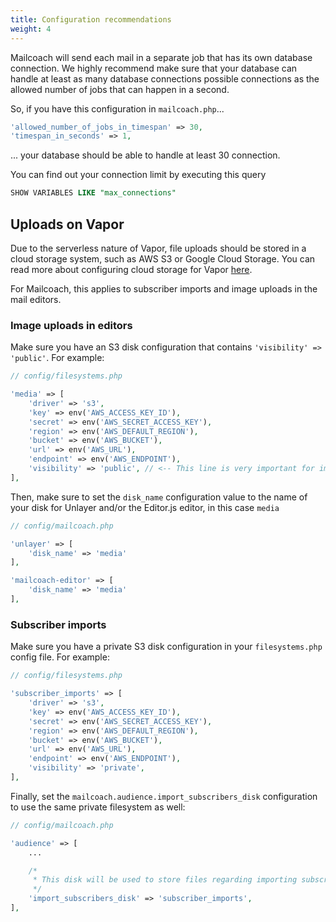 ```yaml
---
title: Configuration recommendations
weight: 4
---
```


Mailcoach will send each mail in a separate job that has its own database connection. We highly recommend make sure that your database can handle at least as many database connections possible connections as the allowed number of jobs that can happen in a second.

So, if you have this configuration in `mailcoach.php`...

```php
'allowed_number_of_jobs_in_timespan' => 30,
'timespan_in_seconds' => 1,
```

... your database should be able to handle at least 30 connection.

You can find out your connection limit by executing this query

```sql
SHOW VARIABLES LIKE "max_connections"
```

## Uploads on Vapor

Due to the serverless nature of Vapor, file uploads should be stored in a cloud storage system, such as AWS S3 or Google Cloud Storage. You can read more about configuring cloud storage for Vapor [here](https://docs.vapor.build/1.0/resources/storage.html).

For Mailcoach, this applies to subscriber imports and image uploads in the mail editors.

### Image uploads in editors

Make sure you have an S3 disk configuration that contains `'visibility' => 'public'`. For example:

```php
// config/filesystems.php

'media' => [
    'driver' => 's3',
    'key' => env('AWS_ACCESS_KEY_ID'),
    'secret' => env('AWS_SECRET_ACCESS_KEY'),
    'region' => env('AWS_DEFAULT_REGION'),
    'bucket' => env('AWS_BUCKET'),
    'url' => env('AWS_URL'),
    'endpoint' => env('AWS_ENDPOINT'),
    'visibility' => 'public', // <-- This line is very important for image uploads to work
],
```

Then, make sure to set the `disk_name` configuration value to the name of your disk for Unlayer and/or the Editor.js editor, in this case `media`

```php
// config/mailcoach.php

'unlayer' => [
    'disk_name' => 'media'
],

'mailcoach-editor' => [
    'disk_name' => 'media'
],
```

### Subscriber imports

Make sure you have a private S3 disk configuration in your `filesystems.php` config file. For example:

```php
// config/filesystems.php

'subscriber_imports' => [
    'driver' => 's3',
    'key' => env('AWS_ACCESS_KEY_ID'),
    'secret' => env('AWS_SECRET_ACCESS_KEY'),
    'region' => env('AWS_DEFAULT_REGION'),
    'bucket' => env('AWS_BUCKET'),
    'url' => env('AWS_URL'),
    'endpoint' => env('AWS_ENDPOINT'),
    'visibility' => 'private',
],
```

Finally, set the `mailcoach.audience.import_subscribers_disk` configuration to use the same private filesystem as well:

```php
// config/mailcoach.php

'audience' => [
    ...

    /*
     * This disk will be used to store files regarding importing subscribers.
     */
    'import_subscribers_disk' => 'subscriber_imports',
],
```
